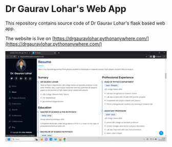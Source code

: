 # Dr Gaurav Lohar's Web App
This repository contains source code of Dr Gaurav Lohar's flask based web app.

The website is live on [https://drgauravlohar.pythonanywhere.com/](https://drgauravlohar.pythonanywhere.com/)

![Screenshot of Dr Gaurav Lohar's web](./Screenshot.png)
